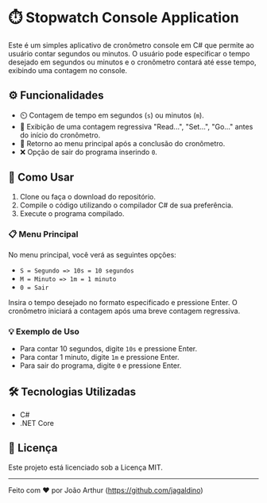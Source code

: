 # ⏱️ Stopwatch Console Application

Este é um simples aplicativo de cronômetro console em C# que permite ao usuário contar segundos ou minutos. O usuário pode especificar o tempo desejado em segundos ou minutos e o cronômetro contará até esse tempo, exibindo uma contagem no console.


## ⚙️ Funcionalidades

- ⏲️ Contagem de tempo em segundos (`s`) ou minutos (`m`).
- 📢 Exibição de uma contagem regressiva "Read...", "Set...", "Go..." antes do início do cronômetro.
- 🔁 Retorno ao menu principal após a conclusão do cronômetro.
- ❌ Opção de sair do programa inserindo `0`.

## 🚀 Como Usar

1. Clone ou faça o download do repositório.
2. Compile o código utilizando o compilador C# de sua preferência.
3. Execute o programa compilado.

### 📋 Menu Principal

No menu principal, você verá as seguintes opções:

- `S = Segundo => 10s = 10 segundos`
- `M = Minuto => 1m = 1 minuto`
- `0 = Sair`

Insira o tempo desejado no formato especificado e pressione Enter. O cronômetro iniciará a contagem após uma breve contagem regressiva.

### 💡 Exemplo de Uso

- Para contar 10 segundos, digite `10s` e pressione Enter.
- Para contar 1 minuto, digite `1m` e pressione Enter.
- Para sair do programa, digite `0` e pressione Enter.

## 🛠️ Tecnologias Utilizadas

- C#
- .NET Core

## 📄 Licença

Este projeto está licenciado sob a Licença MIT.

---

Feito com ❤️ por João Arthur (https://github.com/jagaldino)
